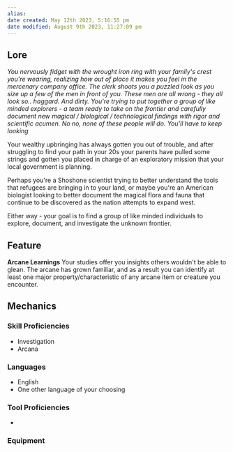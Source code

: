 ```yaml
---
alias: 
date created: May 12th 2023, 5:16:55 pm
date modified: August 9th 2023, 11:27:09 pm
---
```

## Lore
*You nervously fidget with the wrought iron ring with your family's crest you're wearing, realizing how out of place it makes you feel in the mercenary company office. The clerk shoots you a puzzled look as you size up a few of the men in front of you. These men are all wrong - they all look so.. haggard. And dirty. You're trying to put together a group of like minded explorers - a team ready to take on the frontier and carefully document new magical / biological / technological findings with rigor and scientific acumen. No no, none of these people will do. You'll have to keep looking*

Your wealthy upbringing has always gotten you out of trouble, and after struggling to find your path in your 20s your parents have pulled some strings and gotten you placed in charge of an exploratory mission that your local government is planning.

Perhaps you're a Shoshone scientist trying to better understand the tools that refugees are bringing in to your land, or maybe you're an American biologist looking to better document the magical flora and fauna that continue to be discovered as the nation attempts to expand west.

Either way - your goal is to find a group of like minded individuals to explore, document, and investigate the unknown frontier.
## Feature
**Arcane Learnings**
Your studies offer you insights others wouldn't be able to glean. The arcane has grown familiar, and as a result you can identify at least one major property/characteristic of any arcane item or creature you encounter. 

## Mechanics
### Skill Proficiencies
- Investigation
- Arcana
### Languages
- English
- One other language of your choosing
### Tool Proficiencies
- 
### Equipment

